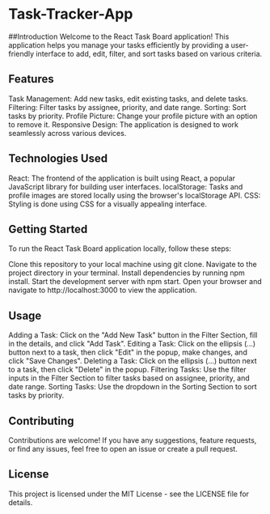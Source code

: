 # Task-Tracker-App

##Introduction
Welcome to the React Task Board application! This application helps you manage your tasks efficiently by providing a user-friendly interface to add, edit, filter, and sort tasks based on various criteria.

## Features
Task Management: Add new tasks, edit existing tasks, and delete tasks.
Filtering: Filter tasks by assignee, priority, and date range.
Sorting: Sort tasks by priority.
Profile Picture: Change your profile picture with an option to remove it.
Responsive Design: The application is designed to work seamlessly across various devices.

## Technologies Used

React: The frontend of the application is built using React, a popular JavaScript library for building user interfaces.
localStorage: Tasks and profile images are stored locally using the browser's localStorage API.
CSS: Styling is done using CSS for a visually appealing interface.

## Getting Started

To run the React Task Board application locally, follow these steps:

Clone this repository to your local machine using git clone.
Navigate to the project directory in your terminal.
Install dependencies by running npm install.
Start the development server with npm start.
Open your browser and navigate to http://localhost:3000 to view the application.

## Usage

Adding a Task: Click on the "Add New Task" button in the Filter Section, fill in the details, and click "Add Task".
Editing a Task: Click on the ellipsis (...) button next to a task, then click "Edit" in the popup, make changes, and click "Save Changes".
Deleting a Task: Click on the ellipsis (...) button next to a task, then click "Delete" in the popup.
Filtering Tasks: Use the filter inputs in the Filter Section to filter tasks based on assignee, priority, and date range.
Sorting Tasks: Use the dropdown in the Sorting Section to sort tasks by priority.

## Contributing

Contributions are welcome! If you have any suggestions, feature requests, or find any issues, feel free to open an issue or create a pull request.

## License
This project is licensed under the MIT License - see the LICENSE file for details.
